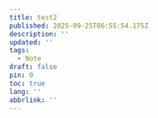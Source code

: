 ```yaml
---
title: test2
published: 2025-09-25T06:55:54.175Z
description: ''
updated: ''
tags:
  - Note
draft: false
pin: 0
toc: true
lang: ''
abbrlink: ''
---
```


